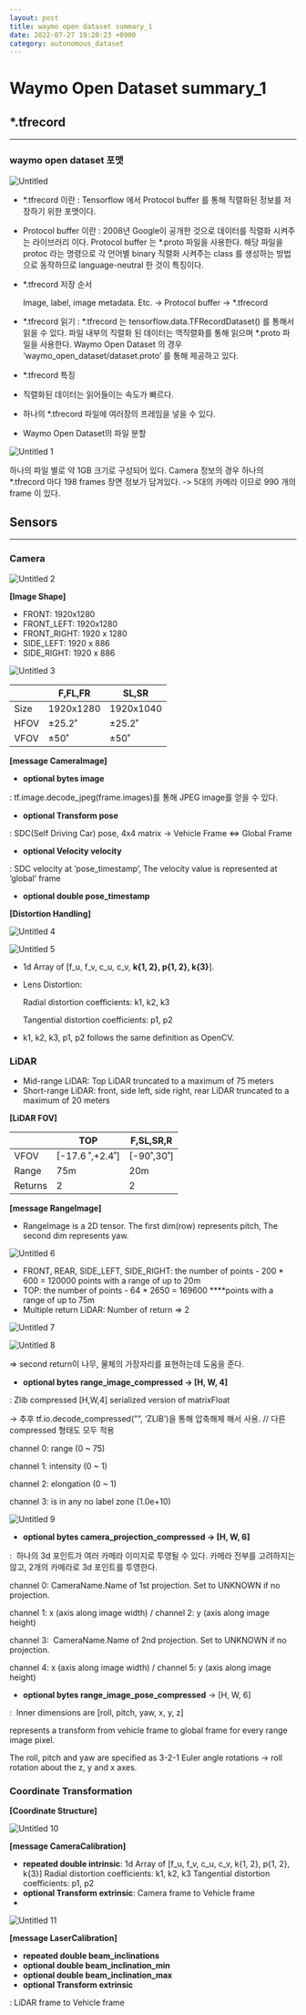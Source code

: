 ```yaml
---
layout: post
title: waymo open dataset summary_1
date: 2022-07-27 19:20:23 +0900
category: autonomous_dataset
---
```

# Waymo Open Dataset summary_1
## *.tfrecord

---

### waymo open dataset 포맷

![Untitled](https://user-images.githubusercontent.com/65657711/185531247-ed87f52a-428b-44e4-a5f7-106bbabeae3a.png)


- *.tfrecord 이란
: Tensorflow 에서 Protocol buffer 를 통해 직렬화된 정보를 저장하기 위한 포맷이다.
- Protocol buffer 이란
: 2008년 Google이 공개한 것으로 데이터를 직렬화 시켜주는 라이브러리 이다. Protocol buffer 는 *.proto 파일을 사용한다.
해당 파일을 protoc 라는 명령으로 각 언어별 binary 직렬화 시켜주는 class 를 생성하는 방법으로 동작하므로
language-neutral 한 것이 특징이다.
- *.tfrecord 저장 순서
    
    Image, label, image metadata. Etc. → Protocol buffer → *.tfrecord
    
- *.tfrecord 읽기
: *.tfrecord 는 tensorflow.data.TFRecordDataset() 를 통해서 읽을 수 있다. 파일 내부의 직렬화 된 데이터는 역직렬화를 통해 읽으며
*.proto 파일을 사용한다. Waymo Open Dataset 의 경우 ‘waymo_open_dataset/dataset.proto’ 를 통해 제공하고 있다.
- *.tfrecord 특징
- 직렬화된 데이터는 읽어들이는 속도가 빠르다.
- 하나의 *.tfrecord 파일에 여러장의 프레임을 넣을 수 있다.
- Waymo Open Dataset의 파일 분할

![Untitled 1](https://user-images.githubusercontent.com/65657711/185531305-3ac9902a-5801-43ab-8e7c-abc3840415c3.png)

하나의 파일 별로 약 1GB 크기로 구성되어 있다.
Camera 정보의 경우 하나의 *.tfrecord 마다 198 frames 장면 정보가 담겨있다.
-> 5대의 카메라 이므로 990 개의 frame 이 있다.

## Sensors

---

### Camera

![Untitled 2](https://user-images.githubusercontent.com/65657711/185531332-d29d8001-234a-4095-83b6-79bc5b0d17d0.png)


**[Image Shape]**

- FRONT: 1920x1280
- FRONT_LEFT: 1920x1280
- FRONT_RIGHT: 1920 x 1280
- SIDE_LEFT: 1920 x 886
- SIDE_RIGHT: 1920 x 886

![Untitled 3](https://user-images.githubusercontent.com/65657711/185531353-d016451d-b1c0-4666-b97e-7c0c91d0e49d.png)


|  | F,FL,FR | SL,SR |
| --- | --- | --- |
| Size | 1920x1280 | 1920x1040 |
| HFOV | ±25.2˚ | ±25.2˚ |
| VFOV | ±50˚ | ±50˚ |

**[message CameraImage]**

- **optional bytes image**

: tf.image.decode_jpeg(frame.images)를 통해 JPEG image를 얻을 수 있다.

- **optional Transform pose**

: SDC(Self Driving Car) pose, 4x4 matrix → Vehicle Frame ⇔ Global Frame

- **optional Velocity velocity**

: SDC velocity at ‘pose_timestamp’, The velocity value is represented at ‘global’ frame

- **optional double pose_timestamp**

**[Distortion Handling]**   

![Untitled 4](https://user-images.githubusercontent.com/65657711/185531372-c7ab50f5-3186-4569-b6d6-59412e2a9268.png)   

![Untitled 5](https://user-images.githubusercontent.com/65657711/185531418-50e70a67-5cbf-40d2-8f0e-bebe98769ec6.png)


- 1d Array of [f_u, f_v, c_u, c_v, **k{1, 2}, p{1, 2}, k{3}**].
- Lens Distortion:
    
    Radial distortion coefficients: k1, k2, k3
    
    Tangential distortion coefficients: p1, p2
    
- k1, k2, k3, p1, p2 follows the same definition as OpenCV.

### LiDAR

- Mid-range LiDAR:
Top LiDAR
truncated to a maximum of 75 meters
- Short-range LiDAR:
front, side left, side right, rear LiDAR
truncated to a maximum of 20 meters

**[LiDAR FOV]**

|  | TOP | F,SL,SR,R |
| --- | --- | --- |
| VFOV | [-17.6 ˚,+2.4˚] | [-90˚,30˚] |
| Range | 75m | 20m |
| Returns | 2 | 2 |

**[message RangeImage]**

- RangeImage is a 2D tensor. The first dim(row) represents pitch, The second dim represents yaw.

![Untitled 6](https://user-images.githubusercontent.com/65657711/185531485-0198ce0b-9be2-4bd5-bd33-a3c8308e8289.png)


- FRONT, REAR, SIDE_LEFT, SIDE_RIGHT: the number of points - 200 * 600 = 120000 points with a range of up to 20m
- TOP: the number of points - 64 * 2650 = 169600 ****points with a range of up to 75m
- Multiple return LiDAR: Number of return ⇒ 2

![Untitled 7](https://user-images.githubusercontent.com/65657711/185531500-a6ffcd60-198c-471a-bf25-6041edbd6963.png)

![Untitled 8](https://user-images.githubusercontent.com/65657711/185531522-df2d3dfd-64f3-4fef-a741-98ae250c1438.png)


⇒  second return이 나무, 물체의 가장자리를 표현하는데 도움을 준다.

- **optional bytes range_image_compressed → [H, W, 4]**

: Zlib compressed [H,W,4] serialized version of matrixFloat

→ 추후 tf.io.decode_compressed(””, ‘ZLIB’)을 통해 압축해제 해서 사용. // 다른 compressed 형태도 모두 적용

channel 0: range (0 ~ 75)

channel 1: intensity (0 ~ 1)

channel 2: elongation (0 ~ 1)

channel 3: is in any no label zone (1.0e+10)

![Untitled 9](https://user-images.githubusercontent.com/65657711/185531531-f8379af1-dbe1-4af1-8bbf-95e9586f5b99.png)


- **optional bytes camera_projection_compressed → [H, W, 6]**

:  하나의 3d 포인트가 여러 카메라 이미지로 투영될 수 있다. 카메라 전부를 고려하지는 않고, 2개의 카메라로 3d 포인트를 투영한다.

channel 0: CameraName.Name of 1st projection. Set to UNKNOWN if no projection.

channel 1: x (axis along image width) / channel 2: y (axis along image height)

channel 3:  CameraName.Name of 2nd projection. Set to UNKNOWN if no projection.

channel 4: x (axis along image width) / channel 5: y (axis along image height)

- **optional bytes range_image_pose_compressed** → [H, W, 6]

:  Inner dimensions are [roll, pitch, yaw, x, y, z]

represents a transform from vehicle frame to global frame for every range image pixel.

The roll, pitch and yaw are specified as 3-2-1 Euler angle rotations → roll rotation about the z, y and x axes.

### Coordinate Transformation

**[Coordinate Structure]**

![Untitled 10](https://user-images.githubusercontent.com/65657711/185531546-4df801e6-6bf6-48c6-a6e9-83d268d6361b.png)


**[message CameraCalibration]**

- **repeated double intrinsic**: 1d Array of [f_u, f_v, c_u, c_v, k{1, 2}, p{1, 2}, k{3}]
Radial distortion coefficients: k1, k2, k3
Tangential distortion coefficients: p1, p2
- **optional Transform extrinsic**: Camera frame to Vehicle frame
- 
![Untitled 11](https://user-images.githubusercontent.com/65657711/185531566-9db04bd9-38cc-4e9b-8a00-b8193db7bd95.png)


**[message LaserCalibration]**

- **repeated double beam_inclinations**
- **optional double beam_inclination_min**
- **optional double beam_inclination_max**
- **optional Transform extrinsic**

: LiDAR frame to Vehicle frame
